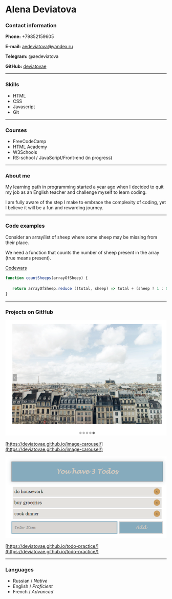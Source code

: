# Alena Deviatova

### Contact information

**Phone:** +79852159605

**E-mail:** aedeviatova@yandex.ru

**Telegram:** @aedeviatova

**GitHub:** [deviatovae](https://github.com/deviatovae)

___

### Skills

- HTML
- CSS
- Javascript
- Git

___

### Courses

- FreeCodeCamp
- HTML Academy
- W3Schools
- RS-school / JavaScript/Front-end (in progress)

___

### About me

My learning path in programming started a year ago when I decided to quit my job as an English teacher and challenge myself to learn coding.

I am fully aware of the step I make to embrace the complexity of coding, yet I believe it will be a fun and rewarding journey. 

___

### Code examples


Consider an array/list of sheep where some sheep may be missing from their place. 

We need a function that counts the number of sheep present in the array (true means present).

[Codewars](https://www.codewars.com/)

```js
function countSheeps(arrayOfSheep) {
    
   return arrayOfSheep.reduce ((total, sheep) => total + (sheep ? 1 : 0))
}
```
___

### Projects on GitHub

![**Carousel**](img/carousel.png)

[https://deviatovae.github.io/image-carousel/](https://deviatovae.github.io/image-carousel/)

![**TodoList**](img/todo.png)

[https://deviatovae.github.io/todo-practice/](https://deviatovae.github.io/todo-practice/)

___

### Languages

- Russian / *Native* 
- English / *Proficient*
- French / *Advanced*